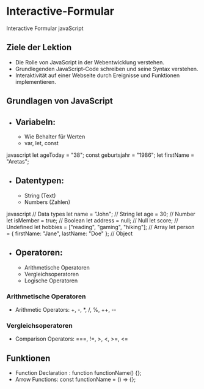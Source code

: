 # Interactive-Formular
Interactive Formular javaScript

## Ziele der Lektion

- Die Rolle von JavaScript in der Webentwicklung verstehen.
- Grundlegenden JavaScript-Code schreiben und seine Syntax verstehen.
- Interaktivität auf einer Webseite durch Ereignisse und Funktionen implementieren.

## Grundlagen von JavaScript

- ## Variabeln:

  - Wie Behalter für Werten
  - var, let, const

 
javascript
  let ageToday = "38";
  const geburtsjahr = "1986";
  let firstName = "Aretas";
  

- ## Datentypen:
  - String (Text)
  - Numbers (Zahlen)

javascript
// Data types
let name = "John"; // String
let age = 30; // Number
let isMember = true; // Boolean
let address = null; // Null
let score; // Undefined
let hobbies = ["reading", "gaming", "hiking"]; // Array
let person = { firstName: "Jane", lastName: "Doe" }; // Object

- ## Operatoren:
  - Arithmetische Operatoren
  - Vergleichsoperatoren
  - Logische Operatoren

### Arithmetische Operatoren

- Arithmetic Operators: +, -, \*, /, %, ++, --

### Vergleichsoperatoren

- Comparison Operators: ===, !=, >, <, >=, <=

## Funktionen

- Function Declaration : function functionName() {};
- Arrow Functions: const functionName = () => {};
